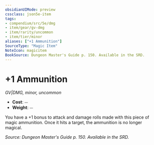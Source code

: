 ```yaml
---
obsidianUIMode: preview
cssclass: json5e-item
tags:
- compendium/src/5e/dmg
- item/gear/gv-dmg
- item/rarity/uncommon
- item/tier/minor
aliases: ["+1 Ammunition"]
SourceType: "Magic Item"
NoteIcon: magicitem
BookSource: Dungeon Master's Guide p. 150. Available in the SRD.
---
```

# +1 Ammunition
*GV|DMG, minor, uncommon*  

- **Cost**: ⏤
- **Weight**: ⏤

You have a +1 bonus to attack and damage rolls made with this piece of magic ammunition. Once it hits a target, the ammunition is no longer magical.

*Source: Dungeon Master's Guide p. 150. Available in the SRD.*